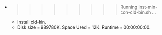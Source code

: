 * >>>>>>>>> Running inst-min-con-cld-bin.sh ...
  * Install cld-bin.
  * Disk size = 989780K. Space Used = 12K. Runtime = 00:00:00:00.
